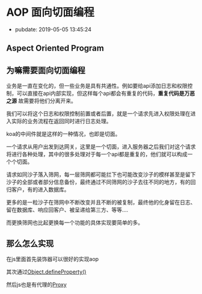 # AOP 面向切面编程

- pubdate: 2019-05-05 13:45:24

Aspect Oriented Program
-------------

## 为嘛需要面向切面编程

业务是一直在变化的，但一些业务是具有共通性。例如要给api添加日志和权限控制，可以直接在api内部实现，但这样每个api都会有重复的代码，**重复代码是万恶之源** 故需要将他们分离开来。

我们可以将这个日志和权限控制前置或者后置，就是一个请求先进入权限处理在进入实际的业务流程在返回同时进行日志处理。

koa的中间件就是这样的一种情况，也即是切面。

一个请求从用户出发到达网关，这里是一个切面，进入服务器之后我们对这个请求将进行各种处理，其中的很多处理对于每一个api都是重复的，他们就可以构成一个个切面。

请求如同沙子落入筛网，每一层筛网都可能拦下也可能改变沙子的模样甚至是留下沙子的全部或者部分信息备份，最终通过不同筛网的沙子去往不同的地方，有的回归客户，有的进入数据库。

更多的是一粒沙子在筛网中不断改变并且不断的被复制，最终他的化身留在日志、留在数据库、响应回客户、被呈递给第三方、等等....

而更换筛网也比起更换每一个功能的具体实现要简单的多。

## 那么怎么实现

在js里面首先装饰器可以很好的实现aop

其次通过[Object.defineProperty()](https://developer.mozilla.org/zh-CN/docs/Web/JavaScript/Reference/Global_Objects/Object/defineProperty)

然后js也是有代理的[Proxy](https://developer.mozilla.org/zh-CN/docs/Web/JavaScript/Reference/Global_Objects/Proxy)
